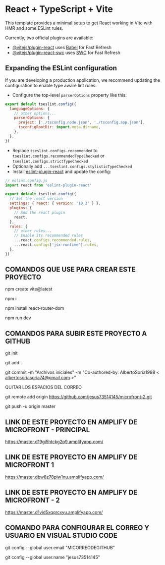 # React + TypeScript + Vite

This template provides a minimal setup to get React working in Vite with HMR and some ESLint rules.

Currently, two official plugins are available:

- [@vitejs/plugin-react](https://github.com/vitejs/vite-plugin-react/blob/main/packages/plugin-react/README.md) uses [Babel](https://babeljs.io/) for Fast Refresh
- [@vitejs/plugin-react-swc](https://github.com/vitejs/vite-plugin-react-swc) uses [SWC](https://swc.rs/) for Fast Refresh

## Expanding the ESLint configuration

If you are developing a production application, we recommend updating the configuration to enable type aware lint rules:

- Configure the top-level `parserOptions` property like this:

```js
export default tseslint.config({
  languageOptions: {
    // other options...
    parserOptions: {
      project: ['./tsconfig.node.json', './tsconfig.app.json'],
      tsconfigRootDir: import.meta.dirname,
    },
  },
})
```

- Replace `tseslint.configs.recommended` to `tseslint.configs.recommendedTypeChecked` or `tseslint.configs.strictTypeChecked`
- Optionally add `...tseslint.configs.stylisticTypeChecked`
- Install [eslint-plugin-react](https://github.com/jsx-eslint/eslint-plugin-react) and update the config:

```js
// eslint.config.js
import react from 'eslint-plugin-react'

export default tseslint.config({
  // Set the react version
  settings: { react: { version: '18.3' } },
  plugins: {
    // Add the react plugin
    react,
  },
  rules: {
    // other rules...
    // Enable its recommended rules
    ...react.configs.recommended.rules,
    ...react.configs['jsx-runtime'].rules,
  },
})
```

## COMANDOS QUE USE PARA CREAR ESTE PROYECTO

npm create vite@latest

npm i

npm install react-router-dom

npm run dev

## COMANDOS PARA SUBIR ESTE PROYECTO A GITHUB

git init

git add .

git commit -m "Archivos iniciales" -m "Co-authored-by: AlbertoSoria1998 < albertosoriasoria74@gmail.com >"

QUITAR LOS ESPACIOS DEL CORREO

git remote add origin https://github.com/jesus73514145/microfront-2.git

git push -u origin master


## LINK DE ESTE PROYECTO EN AMPLIFY DE MICROFRONT - PRINCIPAL

https://master.d19gi5htckg2p9.amplifyapp.com/

## LINK DE ESTE PROYECTO EN AMPLIFY DE MICROFRONT 1

https://master.dbw8z78piw1nu.amplifyapp.com/

## LINK DE ESTE PROYECTO EN AMPLIFY DE MICROFRONT - 2

https://master.d1vid5xqqrcxyu.amplifyapp.com/

## COMANDO PARA CONFIGURAR EL CORREO Y USUARIO EN VISUAL STUDIO CODE

git config --global user.email "MICORREODEGITHUB"

git config --global user.name "jesus73514145"